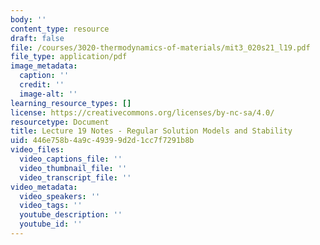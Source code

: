 ```yaml
---
body: ''
content_type: resource
draft: false
file: /courses/3020-thermodynamics-of-materials/mit3_020s21_l19.pdf
file_type: application/pdf
image_metadata:
  caption: ''
  credit: ''
  image-alt: ''
learning_resource_types: []
license: https://creativecommons.org/licenses/by-nc-sa/4.0/
resourcetype: Document
title: Lecture 19 Notes - Regular Solution Models and Stability
uid: 446e758b-4a9c-4939-9d2d-1cc7f7291b8b
video_files:
  video_captions_file: ''
  video_thumbnail_file: ''
  video_transcript_file: ''
video_metadata:
  video_speakers: ''
  video_tags: ''
  youtube_description: ''
  youtube_id: ''
---
```

